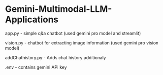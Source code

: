 # Gemini-Multimodal-LLM-Applications

app.py - simple q&a chatbot (used gemini pro model and streamlit)

vision.py - chatbot for extracting image information (used gemini pro vision model)

addChathistory.py - Adds chat history additionaly

.env -   contains gemini API key
